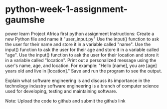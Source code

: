 # python-week-1-assignment-gaumshe
power learn Project Africa first python assignment 
Instructions:
Create a new Python file and name it "user_input.py"
Use the input() function to ask the user for their name and store it in a variable called "name".
Use the input() function to ask the user for their age and store it in a variable called "age".
Use the input() function to ask the user for their location and store it in a variable called "location".
Print out a personalized message using the user's name, age, and location. For example: "Hello [name], you are [age] years old and live in [location]."
Save and run the program to see the output.

Explain what software engineering is and discuss its importance in the technology industry
software engineering is a branch of computer science used for developing, testing and maintaining software.



Note: Upload the code to github and submit the github link
